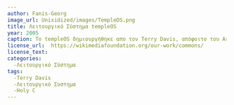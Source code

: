 ```yaml
---
author: Fanis-Georg
image_url: Unixidized/images/TempleOS.png
title: Λειτουργικό Σύστημα templeOS
year: 2005
caption: Το templeOS δημιουργήθηκε απο τον Terry Davis, απόφοιτο του Arizona State University. Ο Terry έφτιαξε δικό του compiler και γλώσσα προγραμματισμού μέσω Assembly και την ονόμασε Holy C. Ήταν σχιζοφρενής και πίστευε πως το λειτουργικό του σσύστημα επιτρέπει στον χρήστη να κάνει ερωτησεις στον Θεό και να λαμβανει απαντήσεις. Δεν υποστηρίζει σχεδόν καμία από τις τεχνολογίες που χρησιμοποιούμε σήμερα. Μετά τον θάνατό του το 2018 το λειτουργικό αυτο υπάρχει σε ένα [σάιτ](https://templeos.org/) και μπορεί να το δοκιμάσει ο καθένας αρκεί να είναι σε VM.
license_url:  https://wikimediafoundation.org/our-work/commons/
license_text: 
categories:
  -Λειτουργικό Σύστημα
tags:
  -Terry Davis
  -Λειτουργικό Συστημα
  -Holy C
---
```

